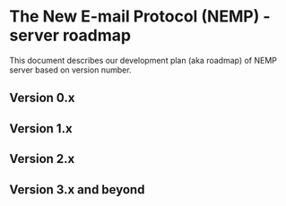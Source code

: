 # The New E-mail Protocol (NEMP) - server roadmap

This document describes our development plan (aka roadmap) of NEMP server based on version number.

## Version 0.x



## Version 1.x



## Version 2.x



## Version 3.x and beyond


